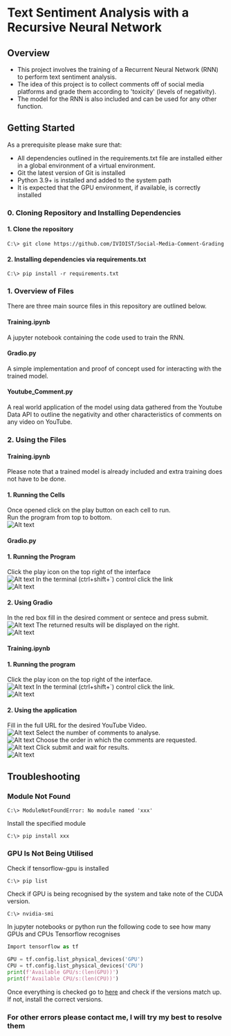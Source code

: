 # Text Sentiment Analysis with a Recursive Neural Network
## Overview
- This project involves the training of a Recurrent Neural Network (RNN) to perform text sentiment analysis.
- The idea of this project is to collect comments off of social media platforms and grade them according to 'toxicity' (levels of negativity).
- The model for the RNN is also included and can be used for any other function.
## Getting Started 
As a prerequisite please make sure that:
- All dependencies outlined in the requirements.txt file are installed either in a global environment of a virtual environment.
- Git the latest version of Git is installed 
- Python 3.9+ is installed and added to the system path
- It is expected that the GPU environment, if available, is correctly installed
### 0. Cloning Repository and Installing Dependencies
#### 1. Clone the repository
``` [Terminal]
C:\> git clone https://github.com/IVIOIST/Social-Media-Comment-Grading
```
#### 2. Installing dependencies via requirements.txt
``` [Terminal]
C:\> pip install -r requirements.txt
```
### 1. Overview of Files
There are three main source files in this repository are outlined below.
#### Training.ipynb
A jupyter notebook containing the code used to train the RNN.
#### Gradio.py
A simple implementation and proof of concept used for interacting with the trained model.
#### Youtube_Comment.py
A real world application of the model using data gathered from the Youtube Data API to outline the negativity and other characteristics of comments on any video on YouTube.
### 2. Using the Files
#### Training.ipynb
Please note that a trained model is already included and extra training does not have to be done.
#### 1. Running the Cells
Once opened click on the play button on each cell to run.\
Run the program from top to bottom.\
![Alt text](/images/train.png?raw=true "Title")
#### Gradio.py
#### 1. Running the Program
Click the play icon on the top right of the interface\
![Alt text](/images/gradio.png?raw=true "Title")
In the terminal (ctrl+shift+`) control click the link\
![Alt text](/images/terminal.png?raw=true "Title")
#### 2. Using Gradio
In the red box fill in the desired comment or sentece and press submit.\
![Alt text](/images/gradioint.png?raw=true "Title")
The returned results will be displayed on the right.\
![Alt text](/images/results.png?raw=true "Title")
#### Training.ipynb
#### 1. Running the program
Click the  play icon on the top right of the interface.\
![Alt text](/images/comment.png?raw=true "Title")
In the terminal (ctrl+shift+`) control click the link.\
![Alt text](/images/comterm.png?raw=true "Title")
#### 2. Using the application
Fill in the full URL for the desired YouTube Video.\
![Alt text](/images/vidurl.png?raw=true "Title")
Select the number of comments to analyse.\
![Alt text](/images/comnum.png?raw=true "Title")
Choose the order in which the comments are requested.\
![Alt text](/images/order.png?raw=true "Title")
Click submit and wait for results.\
![Alt text](/images/comresults.png?raw=true "Title")
## Troubleshooting 
### Module Not Found
```  [Terminal]
C:\> ModuleNotFoundError: No module named 'xxx'
```
Install the specified module 
```[Terminal]
C:\> pip install xxx
```
### GPU Is Not Being Utilised 
Check if tensorflow-gpu is installed
``` [Terminal]
C:\> pip list
```
Check if GPU is being recognised by the system and take note of the CUDA version.
``` [Terminal]
C:\> nvidia-smi
```
In jupyter notebooks or python run the following code to see how many GPUs and CPUs Tensorflow recognises
```python
Import tensorflow as tf

GPU = tf.config.list_physical_devices('GPU')
CPU = tf.config.list_physical_devices('CPU')
print(f'Available GPU/s:(len(GPU))')
print(f'Available CPU/s:(len(CPU))')
```
Once everything is checked go to [here](https://www.tensorflow.org/install/source_windows#gpu) and check if the versions match up. If not, install the correct versions.
### For other errors please contact me, I will try my best to resolve them
